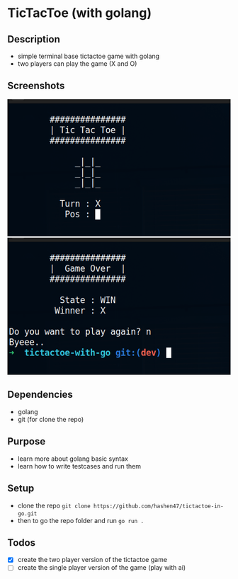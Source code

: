 # TicTacToe (with golang)

## Description
- simple terminal base tictactoe game with golang
- two players can play the game (X and O)

## Screenshots
![Game Start](images/game_start.png)
![Game Finish](images/game_finish.png)

## Dependencies
- golang 
- git (for clone the repo)

## Purpose
- learn more about golang basic syntax
- learn how to write testcases and run them

## Setup
- clone the repo `git clone https://github.com/hashen47/tictactoe-in-go.git`
- then to go the repo folder and run `go run .`

## Todos
- [x] create the two player version of the tictactoe game
- [ ] create the single player version of the game (play with ai) 

